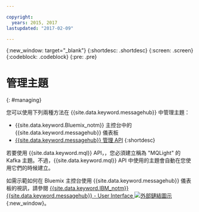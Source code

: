 ```yaml
---

copyright:
  years: 2015, 2017
lastupdated: "2017-02-09"

---
```


{:new_window: target="_blank"}
{:shortdesc: .shortdesc}
{:screen: .screen}
{:codeblock: .codeblock}
{:pre: .pre}

# 管理主題
{: #managing}

您可以使用下列兩種方法在 {{site.data.keyword.messagehub}} 中管理主題：

* {{site.data.keyword.Bluemix_notm}} 主控台中的 {{site.data.keyword.messagehub}} 儀表板
* [{{site.data.keyword.messagehub}} 管理 API](/docs/services/MessageHub/messagehub037.html)
{:shortdesc}

若要使用 {{site.data.keyword.mql}} API，，您必須建立稱為 "MQLight" 的 Kafka 主題。不過，{{site.data.keyword.mql}} API 中使用的主題會自動在您使用它們的時候建立。

如需示範如何在 Bluemix 主控台使用 {{site.data.keyword.messagehub}} 儀表板的視訊，請參閱 [{{site.data.keyword.IBM_notm}} {{site.data.keyword.messagehub}} - User Interface ![外部鏈結圖示](../../icons/launch-glyph.svg "外部鏈結圖示")](https://www.youtube.com/watch?v=lZulxqv_rHc){:new_window}。
